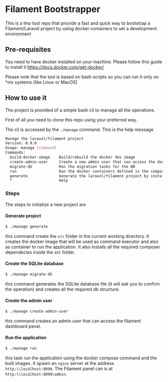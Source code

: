 # Filament Bootstrapper

This is a tiny tool repo that provide a fast and quick way to bootstrap a Filament/Laravel project by using docker containers to set a development environment

## Pre-requisites
You need to have docker installed on your machine. Please follow this guide to install it https://docs.docker.com/get-docker/

Please note that the tool is based on bash scripts so you can run it only on *nix systems (like Linux or MacOS)

## How to use it

The project is provided of a simple bash cli to manage all the operations.

First of all you need to clone this repo using your preferred way.

The cli is accessed by the `./manage` command.
This is the help message
```bash
Manage the laravel/filament project
Version: 0.9.0
Usage: manage [command]
Commands:
  build-docker-image    Build/rebuild the docker dev image
  create-admin-user     Create a new admin user that can access the dashboard
  migrate-db            Run the migration tasks for the DB
  run                   Run the docker containers defined in the compose.yml file
  generate              Generate the laravel/filament project by installing all required components (it is destructive)
  *                     Help
```

### Steps
The steps to initialize a new project are

#### Generate project
```bash
$ ./manage generate
```
this command create the `src` folder in the current working directory.
It creates the docker image that will be used as command executor and also as container to run the application.
It also installs all the required composer dependecies inside the _src_ folder.

#### Create the SQLite database
```bash
$ ./manage migrate-db
```
this command generates the SQLite database file (it will ask you to confirm the operation) and creates all the required db structure.

#### Create the admin user
```bash
$ ./manage create-admin-user
```
this command creates an admin user that can access the filament dashboard panel.

#### Run the application
```bash
$ ./manage run
```
this task run the application using the docker compose command and the built images. It spawn an `nginx` server at the address `http:\\localhost:8090`.
The Filament panel can is at `http:\\localhost:8090\admin`.

